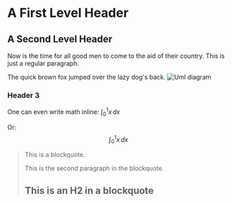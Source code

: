 A First Level Header
====================

A Second Level Header
---------------------

Now is the time for all good men to come to
the aid of their country. This is just a
regular paragraph.

The quick brown fox jumped over the lazy
dog's back.
![Uml diagram](test.uml)

### Header 3

One can even write math inline: $\int^1_0{x\,dx}$

Or: $$\int^1_0{x\,dx}$$

> This is a blockquote.
>
> This is the second paragraph in the blockquote.
>
> ## This is an H2 in a blockquote

